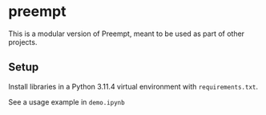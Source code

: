 # preempt
This is a modular version of Preempt, meant to be used as part of other projects.
## Setup
Install libraries in a Python 3.11.4 virtual environment with `requirements.txt`.

See a usage example in `demo.ipynb`